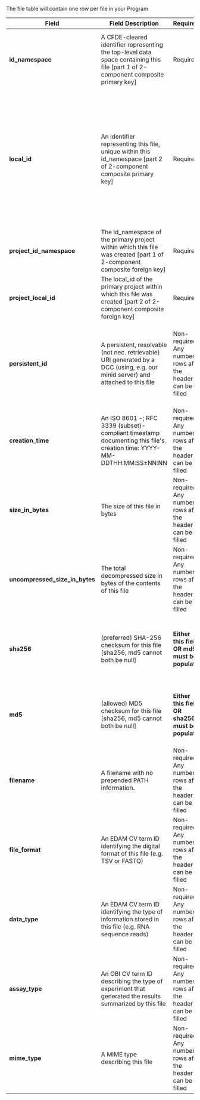 The file table will contain one row per file in your Program

Field | Field Description | Required? |  Attributes | Extra Info 
------|-------------------|-----------|-------------|------------
**id_namespace** | A CFDE-cleared identifier representing the top-level data space containing this file [part 1 of 2-component composite primary key]	| Required | Value type is string | `id_namespace` is the unique identifier for your program, or some subset of your program, that identifies it as your data. In the simplest case, your program would use the exact same value for the id_namespace column in every row for every table. More complex Programs may choose to use multiple namespaces. id_namespaces should all be listed in the [primary_dcc_contact table](./TableInfo:-primary_dcc_contact.tsv)
**local_id** | An identifier representing this file, unique within this id_namespace [part 2 of 2-component composite primary key] | Required|  The value in each row must be different for a given namespace<br /><br /> Value type is string | Each individual file needs a unique local_id value (every row should be different). <br /><br />If every file has a unique name you can use the filename for the local_id (and repeat it in the filename field). <br /><br />If your system does not have unique names for every file, an easy way to generate a unique local_id for every file is to use your path as the local_id. e.g. `/Users/amanda/DCCData/Study_1/QualityControl.txt`. <br /><br />The local_id column appears in many tables but values should not be repeated across tables. e.g. 'file' local_id is a seperate concept from 'biosample' local_id. If your program is using a single id_namespace, then every value for local_id across all tables should be unique.
**project_id_namespace** | The id_namespace of the primary project within which this file was created [part 1 of 2-component composite foreign key] | Required | Value type is string | If you have not implemented multiple namespaces, this will be the same as id_namespace. 
**project_local_id** | The local_id of the primary project within which this file was created [part 2 of 2-component composite foreign key] | Required | Value can be any string | For each row (each file), this will be the value of 'local_id' in the project table for the project this file came from
**persistent_id** | A persistent, resolvable (not nec. retrievable) URI generated by a DCC (using, e.g. our minid server) and attached to this file | Non-required: Any number of rows after the header can be filled | The value in each row must be different <br /><br />Value type is string  | Meant to serve as a permanent address to which landing pages (which summarize metadata associated with this file) and other relevant annotations and functions can optionally be attached, including information enabling resolution to a network location from which the file can be downloaded. **Actual network locations must not be embedded directly within this identifier: one level of indirection is required in order to protect persistent_id values from changes in network location over time as files are moved around.**
**creation_time** | An ISO 8601 -; RFC 3339 (subset)-compliant timestamp documenting this file's creation time: YYYY-MM-DDTHH:MM:SS±NN:NN | Non-required: Any number of rows after the header can be filled | Value must be datetime  | Example valid dates:<br />  `2021-01-08`<br />  `2021-01-08T00:45:40Z`<br />  `2021-01-08T00:45:40+00:00`
**size_in_bytes** | The size of this file in bytes | Non-required: Any number of rows after the header can be filled | Value type is integer | do not include decimal places or decimal sign `.` 
**uncompressed_size_in_bytes** | The total decompressed size in bytes of the contents of this file | Non-required: Any number of rows after the header can be filled |  Value type is integer | do not include decimal places or decimal sign `.` 
**sha256** | (preferred) SHA-256 checksum for this file [sha256, md5 cannot both be null] | **Either this field OR md5 must be populated** | Value should be HSA-256 hash or nothing; If you have both please use sha256 | You may populate both md5 and sha256 for a given row, but only one is required
**md5** | (allowed) MD5 checksum for this file [sha256, md5 cannot both be null]| **Either this field OR sha256 must be populated** | Value should be MD5 hash or nothing; If you have both, please use sha256. | You may populate both md5 and sha256 for a given row but only one is required
**filename** | A filename with no prepended PATH information. | Non-required: Any number of rows after the header can be filled | Value type is string | Filenames do not need to be unique. Uniqueness is ensured by the local_id 
**file_format** | An EDAM CV term ID identifying the digital format of this file (e.g. TSV or FASTQ) | Non-required: Any number of rows after the header can be filled | Value must be a valid EDAM ID | [EDAM format lookup](https://www.ebi.ac.uk/ols/ontologies/edam/terms?iri=http%3A%2F%2Fedamontology.org%2Fformat_1915&viewMode=All&siblings=false) <br /> Example valid EDAM IDs:<br /> `format:1930`<br /> `format:3712`<br /> `format:2310` 
**data_type** | An EDAM CV term ID identifying the type of information stored in this file (e.g. RNA sequence reads) | Non-required: Any number of rows after the header can be filled | Value must be a valid EDAM ID | [EDAM data type lookup](https://www.ebi.ac.uk/ols/ontologies/edam/terms?iri=http%3A%2F%2Fedamontology.org%2Fdata_0006&viewMode=All&siblings=false) <br /> Example valid EDAM IDs: <br /> `data:2044`<br />  `data:2050`<br /> `data:2082` 
**assay_type** | An OBI CV term ID describing the type of experiment that generated the results summarized by this file | Non-required: Any number of rows after the header can be filled | Value must be a valid OBI ID | [OBI lookup service](http://www.ontobee.org/ontology/OBI?iri=http://purl.obolibrary.org/obo/OBI_0000070)<br /> Example valid OBI IDs: <br />  `OBI:0000366`<br />  `OBI:0001177`<br />  `OBI:0002763` 
**mime_type** | A MIME type describing this file | Non-required: Any number of rows after the header can be filled | Value must be a valid MIME type | [Common MIME types](https://developer.mozilla.org/en-US/docs/Web/HTTP/Basics_of_HTTP/MIME_types/Common_types)<br />  [Tutorial for bulk MIME type identification](https://training.nih-cfde.org/en/latest/CFDE-Internal-Training/MIME-type/)<br />  Example valid MIME types:<br /> `image/jpeg`<br />  `text/html`<br />  `application/octet-stream` 